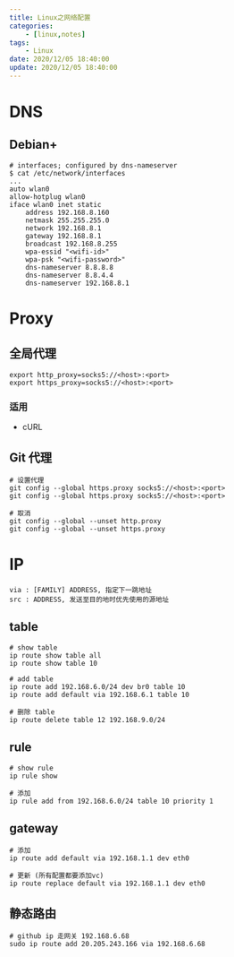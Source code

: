 ```yaml
---
title: Linux之网络配置
categories: 
	- [linux,notes]
tags:
	- Linux
date: 2020/12/05 18:40:00
update: 2020/12/05 18:40:00
---
```


# DNS

## Debian+

```shell
# interfaces; configured by dns-nameserver
$ cat /etc/network/interfaces
...
auto wlan0
allow-hotplug wlan0
iface wlan0 inet static
	address 192.168.8.160
	netmask 255.255.255.0
	network 192.168.8.1
	gateway 192.168.8.1
	broadcast 192.168.8.255
	wpa-essid "<wifi-id>"
	wpa-psk "<wifi-password>"
	dns-nameserver 8.8.8.8
	dns-nameserver 8.8.4.4
	dns-nameserver 192.168.8.1
```

# Proxy

## 全局代理

```shell
export http_proxy=socks5://<host>:<port>
export https_proxy=socks5://<host>:<port>
```

### 适用

- cURL

## Git 代理

```shell
# 设置代理
git config --global https.proxy socks5://<host>:<port>
git config --global https.proxy socks5://<host>:<port>

# 取消
git config --global --unset http.proxy
git config --global --unset https.proxy
```

# IP

```shell
via : [FAMILY] ADDRESS, 指定下一跳地址
src : ADDRESS, 发送至目的地时优先使用的源地址
```

## table

```shell
# show table
ip route show table all
ip route show table 10

# add table
ip route add 192.168.6.0/24 dev br0 table 10
ip route add default via 192.168.6.1 table 10

# 删除 table
ip route delete table 12 192.168.9.0/24
```

## rule

```shell
# show rule
ip rule show

# 添加
ip rule add from 192.168.6.0/24 table 10 priority 1
```

## gateway

```shell
# 添加
ip route add default via 192.168.1.1 dev eth0

# 更新 (所有配置都要添加vc)
ip route replace default via 192.168.1.1 dev eth0
```

## 静态路由

```shell
# github ip 走网关 192.168.6.68 
sudo ip route add 20.205.243.166 via 192.168.6.68 
```

